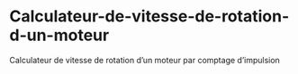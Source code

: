 # Calculateur-de-vitesse-de-rotation-d-un-moteur
Calculateur de vitesse de rotation d’un moteur par comptage d’impulsion
